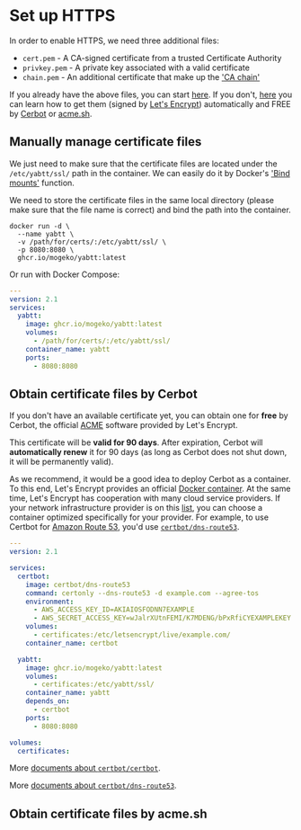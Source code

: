 # Set up HTTPS

In order to enable HTTPS, we need three additional files:

- `cert.pem` - A CA-signed certificate from a trusted Certificate Authority
- `privkey.pem` - A private key associated with a valid certificate
- `chain.pem` - An additional certificate that make up the ['CA chain'](https://en.wikipedia.org/wiki/Chain_of_trust)

If you already have the above files, you can start [here](#manually-manage-certificate-files). If you don't, [here](#obtain-certificate-files-by-cerbot) you can learn how to get them (signed by [Let's Encrypt](https://letsencrypt.org)) automatically and FREE by [Cerbot](https://certbot.eff.org) or [acme.sh](https://github.com/acmesh-official/acme.sh).

## Manually manage certificate files

We just need to make sure that the certificate files are located under the `/etc/yabtt/ssl/` path in the container. We can easily do it by Docker's ['Bind mounts'](https://docs.docker.com/storage/bind-mounts) function.

We need to store the certificate files in the same local directory (please make sure that the file name is correct) and bind the path into the container.

```shell
docker run -d \
  --name yabtt \
  -v /path/for/certs/:/etc/yabtt/ssl/ \
  -p 8080:8080 \
  ghcr.io/mogeko/yabtt:latest
```

Or run with Docker Compose:

```yml
---
version: 2.1
services:
  yabtt:
    image: ghcr.io/mogeko/yabtt:latest
    volumes:
      - /path/for/certs/:/etc/yabtt/ssl/
    container_name: yabtt
    ports:
      - 8080:8080
```

## Obtain certificate files by Cerbot

If you don't have an available certificate yet, you can obtain one for **free** by Cerbot, the official [ACME](https://datatracker.ietf.org/doc/html/rfc8555) software provided by Let's Encrypt.

This certificate will be **valid for 90 days**. After expiration, Cerbot will **automatically renew** it for 90 days (as long as Cerbot does not shut down, it will be permanently valid).

As we recommend, it would be a good idea to deploy Cerbot as a container. To this end, Let's Encrypt provides an official [Docker container](https://hub.docker.com/r/certbot/certbot). At the same time, Let's Encrypt has cooperation with many cloud service providers. If your network infrastructure provider is on this [list](https://hub.docker.com/u/certbot), you can choose a container optimized specifically for your provider. For example, to use Certbot for [Amazon Route 53](https://aws.amazon.com/route53), you'd use [`certbot/dns-route53`](https://hub.docker.com/r/certbot/dns-route53).

```yml
---
version: 2.1

services:
  certbot:
    image: certbot/dns-route53
    command: certonly --dns-route53 -d example.com --agree-tos
    environment:
      - AWS_ACCESS_KEY_ID=AKIAIOSFODNN7EXAMPLE
      - AWS_SECRET_ACCESS_KEY=wJalrXUtnFEMI/K7MDENG/bPxRfiCYEXAMPLEKEY
    volumes:
      - certificates:/etc/letsencrypt/live/example.com/
    container_name: certbot

  yabtt:
    image: ghcr.io/mogeko/yabtt:latest
    volumes:
      - certificates:/etc/yabtt/ssl/
    container_name: yabtt
    depends_on:
      - certbot
    ports:
      - 8080:8080

volumes:
  certificates:
```

More [documents about `certbot/certbot`](https://eff-certbot.readthedocs.io/en/stable/install.html#alternative-1-docker).

More [documents about `certbot/dns-route53`](https://certbot-dns-route53.readthedocs.io/en/stable).

## Obtain certificate files by acme.sh

